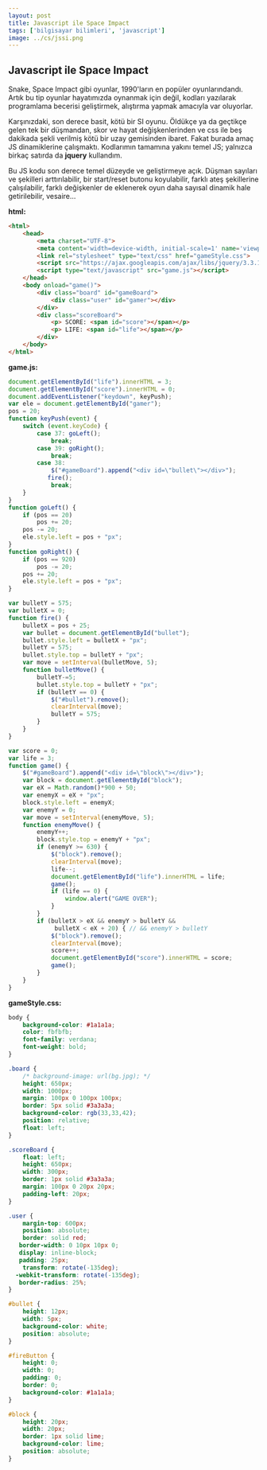 ```yaml
---
layout: post
title: Javascript ile Space Impact
tags: ['bilgisayar bilimleri', 'javascript']
image: ../cs/jssi.png
---
```


## Javascript ile Space Impact

Snake, Space Impact gibi oyunlar, 1990'ların en popüler oyunlarındandı. Artık bu tip oyunlar hayatımızda oynanmak için değil, kodları yazılarak programlama becerisi geliştirmek, alıştırma yapmak amacıyla var oluyorlar.

Karşınızdaki, son derece basit, kötü bir SI oyunu. Öldükçe ya da geçtikçe gelen tek bir düşmandan, skor ve hayat değişkenlerinden ve css ile beş dakikada şekli verilmiş kötü bir uzay gemisinden ibaret. Fakat burada amaç JS dinamiklerine çalışmaktı. Kodlarımın tamamına yakını temel JS; yalnızca birkaç satırda da **jquery** kullandım.

Bu JS kodu son derece temel düzeyde ve geliştirmeye açık. Düşman sayıları ve şekilleri arttırılabilir, bir start/reset butonu koyulabilir, farklı ateş şekillerine çalışılabilir, farklı değişkenler de eklenerek oyun daha sayısal dinamik hale getirilebilir, vesaire...

**html:**

```html
<html>
	<head>
		<meta charset="UTF-8">
		<meta content='width=device-width, initial-scale=1' name='viewport'/>
		<link rel="stylesheet" type="text/css" href="gameStyle.css">
		<script src="https://ajax.googleapis.com/ajax/libs/jquery/3.3.1/jquery.min.js"></script>
		<script type="text/javascript" src="game.js"></script>
	</head>
	<body onload="game()">
		<div class="board" id="gameBoard">
			<div class="user" id="gamer"></div>
		</div>
		<div class="scoreBoard">
			<p> SCORE: <span id="score"></span></p>
			<p> LIFE: <span id="life"></span></p>
		</div>
	</body>
</html>
```

**game.js:**


```javascript
document.getElementById("life").innerHTML = 3;
document.getElementById("score").innerHTML = 0;
document.addEventListener("keydown", keyPush);
var ele = document.getElementById("gamer");
pos = 20;
function keyPush(event) {
	switch (event.keyCode) {
		case 37: goLeft();
			break;
		case 39: goRight();
			break;
		case 38:
			$("#gameBoard").append("<div id=\"bullet\"></div>");
		   fire();
			break;
	}
}
function goLeft() {
	if (pos == 20)
		pos += 20;
	pos -= 20;
	ele.style.left = pos + "px";
}
function goRight() {
	if (pos == 920)
		pos -= 20;
	pos += 20;
	ele.style.left = pos + "px";
}

var bulletY = 575;
var bulletX = 0;
function fire() {
	bulletX = pos + 25;
	var bullet = document.getElementById("bullet");
	bullet.style.left = bulletX + "px";
	bulletY = 575;
	bullet.style.top = bulletY + "px";
	var move = setInterval(bulletMove, 5);
	function bulletMove() {
		bulletY-=5;
		bullet.style.top = bulletY + "px";
		if (bulletY == 0) {
			$("#bullet").remove();
			clearInterval(move);
			bulletY = 575;
		}
	}
}

var score = 0;
var life = 3;
function game() {
	$("#gameBoard").append("<div id=\"block\"></div>");
	var block = document.getElementById("block");
	var eX = Math.random()*900 + 50;
	var enemyX = eX + "px";
	block.style.left = enemyX;
	var enemyY = 0;
	var move = setInterval(enemyMove, 5);
	function enemyMove() {
		enemyY++;
		block.style.top = enemyY + "px";
		if (enemyY >= 630) {
			$("block").remove();
			clearInterval(move);
			life--;
			document.getElementById("life").innerHTML = life;
			game();
			if (life == 0) {
				window.alert("GAME OVER");
			}
		}
		if (bulletX > eX && enemyY > bulletY &&
			 bulletX < eX + 20) { // && enemyY > bulletY
			$("block").remove();
			clearInterval(move);
			score++;
			document.getElementById("score").innerHTML = score;
			game();
		}
	}
}
```

**gameStyle.css:**

```css
body {
	background-color: #1a1a1a;
	color: fbfbfb;
	font-family: verdana;
	font-weight: bold;
}

.board {
	/* background-image: url(bg.jpg); */
	height: 650px;
	width: 1000px;
	margin: 100px 0 100px 100px;
	border: 5px solid #3a3a3a;
	background-color: rgb(33,33,42);
	position: relative;
	float: left;
}

.scoreBoard {
	float: left;
	height: 650px;
	width: 300px;
	border: 1px solid #3a3a3a;
	margin: 100px 0 20px 20px;
	padding-left: 20px;
}

.user {
	margin-top: 600px;
	position: absolute;
	border: solid red;
   border-width: 0 10px 10px 0;
   display: inline-block;
   padding: 25px;
	transform: rotate(-135deg);
  -webkit-transform: rotate(-135deg);
   border-radius: 25%;
}

#bullet {
	height: 12px;
	width: 5px;
	background-color: white;
	position: absolute;
}

#fireButton {
	height: 0;
	width: 0;
	padding: 0;
	border: 0;
	background-color: #1a1a1a;
}

#block {
	height: 20px;
	width: 20px;
	border: 1px solid lime;
	background-color: lime;
	position: absolute;
}
```
